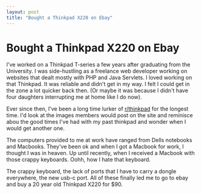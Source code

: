 ```yaml
--- 
layout: post
title: "Bought a Thinkpad X220 on Ebay"
---
```


# Bought a Thinkpad X220 on Ebay

I've worked on a Thinkpad T-series a few years after graduating from the University.  I was side-hustling as a freelance web developer working on websites that dealt mostly with PHP and Java Servlets.  I loved working on that Thinkpad.  It was reliable and didn't get in my way. I felt I could get in the zone a lot quicker back then.  (Or maybe it was because I didn't have four daughters interrupting me at home like I do now).  

Ever since then, I've been a long time lurker of [r/thinkpad](https://www.reddit.com/r/thinkpad/) for the longest time.  I'd look at the images members would post on the site and reminisce abou the good times I've had with my past thinkpad and wonder when I would get another one.

The computers provided to me at work have ranged from Dells notebooks and Macbooks.  They've been ok and when I got a Macbook for work, I thought I was in heaven. Up until recently, when I received a Macbook with those crappy keyboards.  Oohh, how I hate that keyboard. 

The crappy keyboard, the lack of ports that I have to carry a dongle everywhere, the new usb-c port.  All of these finally led me to go to ebay and buy a 20 year old Thinkpad X220 for $90.  

